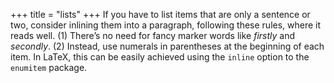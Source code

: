 +++
title = "lists"
+++
If you have to list items that are only a sentence or two, consider inlining them into a paragraph, following these rules, where it reads well. (1) There’s no need for fancy marker words like *firstly* and *secondly*. (2) Instead, use numerals in parentheses at the beginning of each item.
In LaTeX, this can be easily achieved using the `inline` option to the `enumitem` package.
